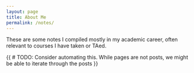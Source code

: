 ```yaml
---
layout: page
title: About Me
permalink: /notes/
---
```


These are some notes I compiled mostly in my academic career, often relevant to
courses I have taken or TAed.

{{ # TODO: Consider automating this. While pages are not posts, we might be able
to iterate through the posts }}

